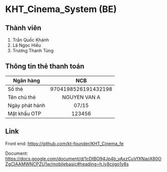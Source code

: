 # KHT_Cinema_System (BE)
## Thành viên

1. Trần Quốc Khánh
2. Lã Ngọc Hiếu
3. Trương Thanh Tùng
   
## Thông tin thẻ thanh toán

| Ngân hàng         |NCB                |
| -------------     |:-------------:    |
| Số thẻ            |9704198526191432198|
| Tên chủ thẻ       |NGUYEN VAN A       |
| Ngày phát hành    |07/15              |
| Mật khẩu OTP      |123456             |

## Link 
Front end: https://github.com/kt-founder/KHT_Cinema_fe

Document: https://docs.google.com/document/d/1cDtBO94Jp4b_yAxzCuVfXNaoX80OZgCIAAMWNCPZU1w/mobilebasic#heading=h.ly8cjjgo1y8s
